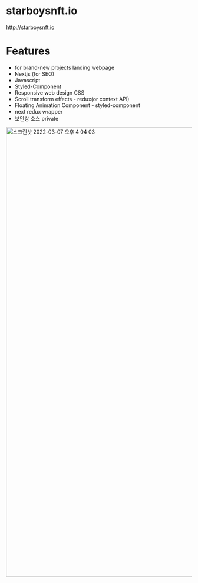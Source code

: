 # starboysnft.io
http://starboysnft.io

# Features

- for brand-new projects landing webpage
- Nextjs (for SEO)
- Javascript
- Styled-Component
- Responsive web design CSS
- Scroll transform effects - redux(or context API)
- Floating Animation Component - styled-component
- next redux wrapper
- 보안상 소스 private 
<img width="1217" alt="스크린샷 2022-03-07 오후 4 04 03" src="https://user-images.githubusercontent.com/23206862/156983866-839fcb1e-02f8-4a01-9392-842b374224de.png">
